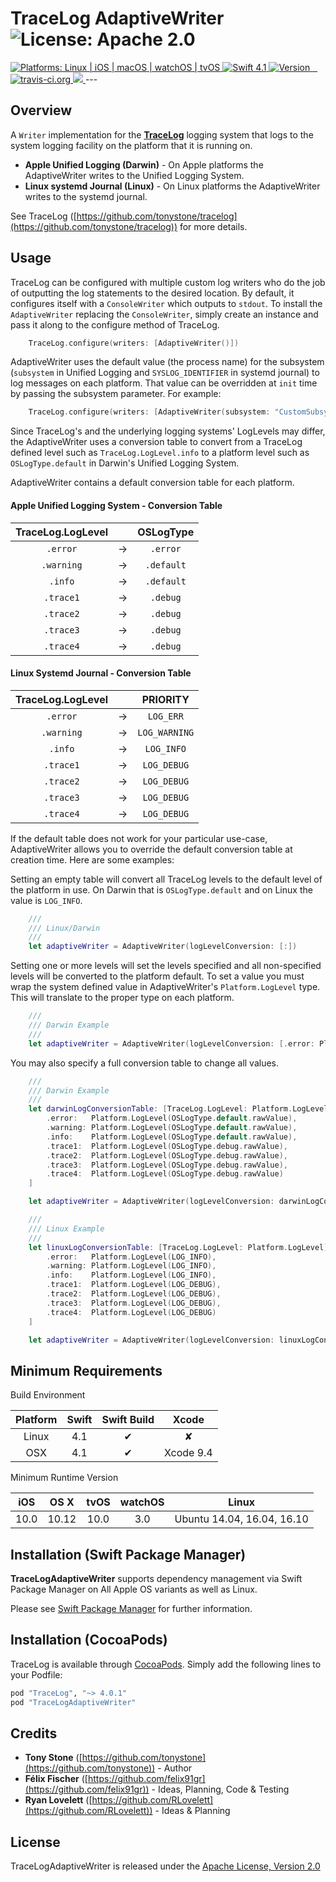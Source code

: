 # TraceLog AdaptiveWriter ![License: Apache 2.0](https://img.shields.io/badge/License-Apache%202.0-lightgray.svg?style=flat)

<a href="https://github.com/tonystone/tracelog-adaptive-writer" target="_blank">
    <img src="https://img.shields.io/badge/platforms-Linux%20%7C%20iOS%20%7C%20macOS%20%7C%20watchOS%20%7C%20tvOS%20-lightgray.svg?style=flat" alt="Platforms: Linux | iOS | macOS | watchOS | tvOS" />
</a>
<a href="https://github.com/tonystone/tracelog-adaptive-writer" target="_blank">
   <img src="https://img.shields.io/badge/Swift-4.1-orange.svg?style=flat" alt="Swift 4.1">
</a>
<a href="http://cocoadocs.org/docsets/TraceLogAdaptiveWriter" target="_blank">
   <img src="https://img.shields.io/cocoapods/v/TraceLogAdaptiveWriter.svg?style=flat" alt="Version"/>
</a>
<a href="https://travis-ci.org/tonystone/tracelog-adaptive-writer" target="_blank">
  <img src="https://travis-ci.org/tonystone/tracelog-adaptive-writer.svg?branch=master" alt="travis-ci.org" />
</a>
<a href="https://codecov.io/gh/tonystone/tracelog-adaptive-writer">
  <img src="https://codecov.io/gh/tonystone/tracelog-adaptive-writer/branch/master/graph/badge.svg" />
</a>
---

## Overview

A `Writer` implementation for the [**TraceLog**](https://github.com/tonystone/tracelog) logging system that logs to the system logging facility on the platform that it is running on.

- **Apple Unified Logging (Darwin)** - On Apple platforms the AdaptiveWriter writes to the Unified Logging System.
- **Linux systemd Journal (Linux)** - On Linux platforms the AdaptiveWriter writes to the systemd journal.


See TraceLog ([https://github.com/tonystone/tracelog](https://github.com/tonystone/tracelog)) for more details.

## Usage

TraceLog can be configured with multiple custom log writers who do the job of outputting the log statements to the desired location.  By default, it configures itself with a `ConsoleWriter`
which outputs to `stdout`.  To install the `AdaptiveWriter` replacing the `ConsoleWriter`, simply create an instance and pass it along to the configure method of TraceLog.


```swift
    TraceLog.configure(writers: [AdaptiveWriter()])
```

AdaptiveWriter uses the default value (the process name) for the subsystem (`subsystem` in Unified Logging and `SYSLOG_IDENTIFIER` in systemd journal) to log messages on each platform.  That value can be overridden at `init` time by passing the subsystem parameter.  For example:

```swift
    TraceLog.configure(writers: [AdaptiveWriter(subsystem: "CustomSubsystemName")])
```

Since TraceLog's and the underlying logging systems' LogLevels may differ, the AdaptiveWriter uses a conversion table to convert from a TraceLog defined level such as `TraceLog.LogLevel.info` to a platform level such as `OSLogType.default` in Darwin's Unified Logging System.

AdaptiveWriter contains a default conversion table for each platform.

#### Apple Unified Logging System - Conversion Table

| TraceLog.LogLevel | | OSLogType |
|:-----------------:|:-:|:--------:|
|    `.error`       | -> |   `.error`  |
|    `.warning`     | -> |   `.default`|
|    `.info`        | -> |   `.default`|
|    `.trace1`      | -> |   `.debug`  |
|    `.trace2`      | -> |   `.debug`  |
|    `.trace3`      | -> |   `.debug`  |
|    `.trace4`      | -> |   `.debug`  |

#### Linux Systemd Journal - Conversion Table

| TraceLog.LogLevel | | PRIORITY |
|:-----------------:|:-:|:--------:|
|    `.error`       | -> |   `LOG_ERR`  |
|    `.warning`     | -> |   `LOG_WARNING`|
|    `.info`        | -> |   `LOG_INFO`|
|    `.trace1`      | -> |   `LOG_DEBUG`  |
|    `.trace2`      | -> |   `LOG_DEBUG`  |
|    `.trace3`      | -> |   `LOG_DEBUG`  |
|    `.trace4`      | -> |   `LOG_DEBUG`  |

If the default table does not work for your particular use-case, AdaptiveWriter allows you to override the default conversion table at creation time.  Here are some examples:

Setting an empty table will convert all TraceLog levels to the default level of the platform in use.  On Darwin that is `OSLogType.default` and on Linux the value is `LOG_INFO`.

```swift
    ///
    /// Linux/Darwin
    ///
    let adaptiveWriter = AdaptiveWriter(logLevelConversion: [:])
```

Setting one or more levels will set the levels specified and all non-specified levels will be converted to the platform default. To set a value you must wrap the system defined value in AdaptiveWriter's `Platform.LogLevel` type.  This will translate to the proper type on each platform.

```swift
    ///
    /// Darwin Example
    ///
    let adaptiveWriter = AdaptiveWriter(logLevelConversion: [.error: Platform.LogLevel(OSLogType.error.rawValue)])
```

You may also specify a full conversion table to change all values.

```swift
    ///
    /// Darwin Example
    ///
    let darwinLogConversionTable: [TraceLog.LogLevel: Platform.LogLevel] = [
        .error:   Platform.LogLevel(OSLogType.default.rawValue),
        .warning: Platform.LogLevel(OSLogType.default.rawValue),
        .info:    Platform.LogLevel(OSLogType.default.rawValue),
        .trace1:  Platform.LogLevel(OSLogType.debug.rawValue),
        .trace2:  Platform.LogLevel(OSLogType.debug.rawValue),
        .trace3:  Platform.LogLevel(OSLogType.debug.rawValue),
        .trace4:  Platform.LogLevel(OSLogType.debug.rawValue)
    ]

    let adaptiveWriter = AdaptiveWriter(logLevelConversion: darwinLogConversionTable)
```

```swift
    ///
    /// Linux Example
    ///
    let linuxLogConversionTable: [TraceLog.LogLevel: Platform.LogLevel] = [
        .error:   Platform.LogLevel(LOG_INFO),
        .warning: Platform.LogLevel(LOG_INFO),
        .info:    Platform.LogLevel(LOG_INFO),
        .trace1:  Platform.LogLevel(LOG_DEBUG),
        .trace2:  Platform.LogLevel(LOG_DEBUG),
        .trace3:  Platform.LogLevel(LOG_DEBUG),
        .trace4:  Platform.LogLevel(LOG_DEBUG)
    ]

    let adaptiveWriter = AdaptiveWriter(logLevelConversion: linuxLogConversionTable)
```

## Minimum Requirements

Build Environment

| Platform | Swift | Swift Build | Xcode |
|:--------:|:-----:|:----------:|:------:|
| Linux    | 4.1 | &#x2714; | &#x2718; |
| OSX      | 4.1 | &#x2714; | Xcode 9.4 |

Minimum Runtime Version

| iOS |  OS X | tvOS | watchOS | Linux |
|:---:|:-----:|:----:|:-------:|:------------:|
| 10.0 | 10.12 | 10.0  |   3.0   | Ubuntu 14.04, 16.04, 16.10 |

## Installation (Swift Package Manager)

**TraceLogAdaptiveWriter** supports dependency management via Swift Package Manager on All Apple OS variants as well as Linux.

Please see [Swift Package Manager](https://swift.org/package-manager/#conceptual-overview) for further information.

## Installation (CocoaPods)

TraceLog is available through [CocoaPods](http://cocoapods.org). Simply add the following lines to your Podfile:

```ruby
pod "TraceLog", "~> 4.0.1"
pod "TraceLogAdaptiveWriter"
```

## Credits

* **Tony Stone** ([https://github.com/tonystone](https://github.com/tonystone)) - Author
* **Félix Fischer** ([https://github.com/felix91gr](https://github.com/felix91gr)) - Ideas, Planning, Code & Testing
* **Ryan Lovelett** ([https://github.com/RLovelett](https://github.com/RLovelett)) - Ideas & Planning


## License

TraceLogAdaptiveWriter is released under the [Apache License, Version 2.0](http://www.apache.org/licenses/LICENSE-2.0.html)
